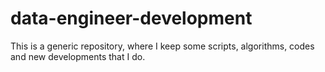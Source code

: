 # data-engineer-development
This is a generic repository, where I keep some scripts, algorithms, codes and new developments that I do.

